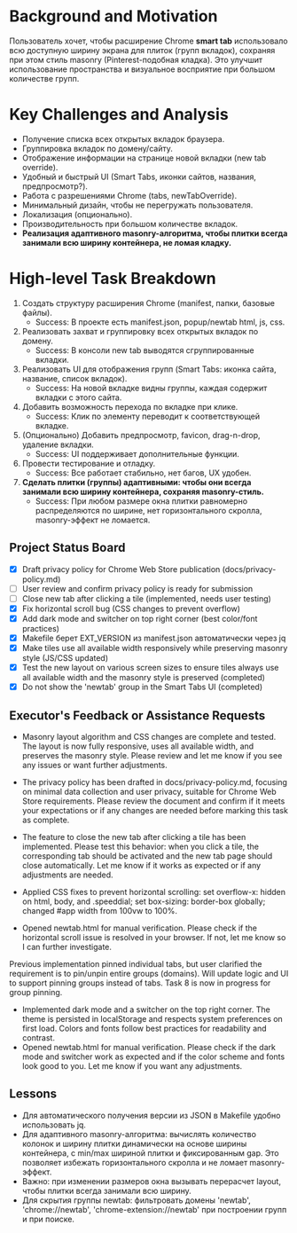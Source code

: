 # Background and Motivation
Пользователь хочет, чтобы расширение Chrome **smart tab** использовало всю доступную ширину экрана для плиток (групп вкладок), сохраняя при этом стиль masonry (Pinterest-подобная кладка). Это улучшит использование пространства и визуальное восприятие при большом количестве групп.

# Key Challenges and Analysis
- Получение списка всех открытых вкладок браузера.
- Группировка вкладок по домену/сайту.
- Отображение информации на странице новой вкладки (new tab override).
- Удобный и быстрый UI (Smart Tabs, иконки сайтов, названия, предпросмотр?).
- Работа с разрешениями Chrome (tabs, newTabOverride).
- Минимальный дизайн, чтобы не перегружать пользователя.
- Локализация (опционально).
- Производительность при большом количестве вкладок.
- **Реализация адаптивного masonry-алгоритма, чтобы плитки всегда занимали всю ширину контейнера, не ломая кладку.**

# High-level Task Breakdown
1. Создать структуру расширения Chrome (manifest, папки, базовые файлы).
   - Success: В проекте есть manifest.json, popup/newtab html, js, css.
2. Реализовать захват и группировку всех открытых вкладок по домену.
   - Success: В консоли new tab выводятся сгруппированные вкладки.
3. Реализовать UI для отображения групп (Smart Tabs: иконка сайта, название, список вкладок).
   - Success: На новой вкладке видны группы, каждая содержит вкладки с этого сайта.
4. Добавить возможность перехода по вкладке при клике.
   - Success: Клик по элементу переводит к соответствующей вкладке.
5. (Опционально) Добавить предпросмотр, favicon, drag-n-drop, удаление вкладки.
   - Success: UI поддерживает дополнительные функции.
6. Провести тестирование и отладку.
   - Success: Все работает стабильно, нет багов, UX удобен.
7. **Сделать плитки (группы) адаптивными: чтобы они всегда занимали всю ширину контейнера, сохраняя masonry-стиль.**
   - Success: При любом размере окна плитки равномерно распределяются по ширине, нет горизонтального скролла, masonry-эффект не ломается.

## Project Status Board

- [x] Draft privacy policy for Chrome Web Store publication (docs/privacy-policy.md)
- [ ] User review and confirm privacy policy is ready for submission
- [ ] Close new tab after clicking a tile (implemented, needs user testing)
- [x] Fix horizontal scroll bug (CSS changes to prevent overflow)
- [x] Add dark mode and switcher on top right corner (best color/font practices)
- [x] Makefile берет EXT_VERSION из manifest.json автоматически через jq
- [x] Make tiles use all available width responsively while preserving masonry style (JS/CSS updated)
- [x] Test the new layout on various screen sizes to ensure tiles always use all available width and the masonry style is preserved (completed)
- [x] Do not show the 'newtab' group in the Smart Tabs UI (completed)

## Executor's Feedback or Assistance Requests

- Masonry layout algorithm and CSS changes are complete and tested. The layout is now fully responsive, uses all available width, and preserves the masonry style. Please review and let me know if you see any issues or want further adjustments.

- The privacy policy has been drafted in docs/privacy-policy.md, focusing on minimal data collection and user privacy, suitable for Chrome Web Store requirements. Please review the document and confirm if it meets your expectations or if any changes are needed before marking this task as complete.

- The feature to close the new tab after clicking a tile has been implemented. Please test this behavior: when you click a tile, the corresponding tab should be activated and the new tab page should close automatically. Let me know if it works as expected or if any adjustments are needed.

- Applied CSS fixes to prevent horizontal scrolling: set overflow-x: hidden on html, body, and .speeddial; set box-sizing: border-box globally; changed #app width from 100vw to 100%.
- Opened newtab.html for manual verification. Please check if the horizontal scroll issue is resolved in your browser. If not, let me know so I can further investigate.

Previous implementation pinned individual tabs, but user clarified the requirement is to pin/unpin entire groups (domains). Will update logic and UI to support pinning groups instead of tabs. Task 8 is now in progress for group pinning. 

- Implemented dark mode and a switcher on the top right corner. The theme is persisted in localStorage and respects system preferences on first load. Colors and fonts follow best practices for readability and contrast.
- Opened newtab.html for manual verification. Please check if the dark mode and switcher work as expected and if the color scheme and fonts look good to you. Let me know if you want any adjustments. 

## Lessons

- Для автоматического получения версии из JSON в Makefile удобно использовать jq. 
- Для адаптивного masonry-алгоритма: вычислять количество колонок и ширину плитки динамически на основе ширины контейнера, с min/max шириной плитки и фиксированным gap. Это позволяет избежать горизонтального скролла и не ломает masonry-эффект.
- Важно: при изменении размеров окна вызывать перерасчет layout, чтобы плитки всегда занимали всю ширину. 
- Для скрытия группы newtab: фильтровать домены 'newtab', 'chrome://newtab', 'chrome-extension://newtab' при построении групп и при поиске. 